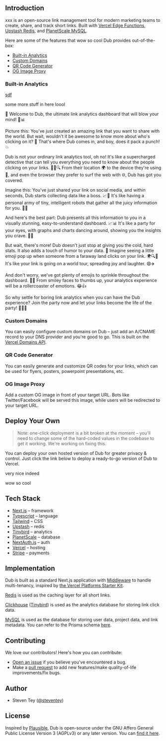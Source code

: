 ## Introduction

xxx is an open-source link management tool for modern marketing teams to create, share, and track short links. Built with [Vercel Edge Functions](http://vercel.com/edge), [Upstash Redis](https://docs.upstash.com/redis), and [PlanetScale MySQL](https://planetscale.com/).

Here are some of the features that wow so cool  Dub provides out-of-the-box:

- [Built-in Analytics](#built-in-analytics)
- [Custom Domains](#custom-domains)
- [QR Code Generator](#qr-code-generator)
- [OG Image Proxy](#og-image-proxy)

### Built-in Analytics

[sdf](sdf)

some more stuff in here loool

🎉 Welcome to Dub, the ultimate link analytics dashboard that will blow your mind! 🚀📊

Picture this: You've just created an amazing link that you want to share with the world. But wait, wouldn't it be awesome to know more about who's clicking on it? 🤔 That's where Dub comes in, and boy, does it pack a punch! 💥

Dub is not your ordinary link analytics tool, oh no! It's like a supercharged detective that can tell you everything you need to know about the people clicking on your links. 🕵️‍♀️🔍 From their location 🌍 to the device they're using 📱, and even the browser they prefer to surf the web with 🌐, Dub has got you covered.

Imagine this: You've just shared your link on social media, and within seconds, Dub starts collecting data like a boss. 📈💪 It's like having a personal army of tiny, intelligent robots that gather all the juicy information for you. 🤖💼

And here's the best part: Dub presents all this information to you in a visually stunning, easy-to-understand dashboard. 📈📊 It's like a party for your eyes, with graphs and charts dancing around, showing you the insights you crave. 🎉💃

But wait, there's more! Dub doesn't just stop at giving you the cold, hard stats. It also adds a touch of humor to your data. 🤣 Imagine seeing a little emoji pop up when someone from a faraway land clicks on your link. 🌍🔍🌟 It's like your link is going on a world tour, spreading joy and laughter. 😄✈️

And don't worry, we've got plenty of emojis to sprinkle throughout the dashboard. 🌈🎉 From smiley faces to thumbs up, your analytics experience will be a rollercoaster of emotions. 😂👍

So why settle for boring link analytics when you can have the Dub experience? Join the party now and let your links become the life of the party! 🎊🥳💃

### Custom Domains

You can easily configure custom domains on Dub – just add an A/CNAME record to your DNS provider and you're good to go. This is built on the [Vercel Domains API](https://domains-api.vercel.app/).

### QR Code Generator

You can easily generate and customize QR codes for your links, which can be used for flyers, posters, powerpoint presentations, etc.

### OG Image Proxy

Add a custom OG image in front of your target URL. Bots like Twitter/Facebook will be served this image, while users will be redirected to your target URL.

## Deploy Your Own

> Note: one-click deployment is a bit broken at the moment – you'll need to change some of the hard-coded values in the codebase to get it working. We're working on fixing this.

You can deploy your own hosted version of Dub for greater privacy & control. Just click the link below to deploy a ready-to-go version of Dub to Vercel.

very nice indeed

wow so cool

## Tech Stack

- [Next.js](https://nextjs.org/) – framework
- [Typescript](https://www.typescriptlang.org/) – language
- [Tailwind](https://tailwindcss.com/) – CSS
- [Upstash](https://upstash.com/) – redis
- [Tinybird](https://tinybird.com/) – analytics
- [PlanetScale](https://planetscale.com/) – database
- [NextAuth.js](https://next-auth.js.org/) – auth
- [Vercel](https://vercel.com/) – hosting
- [Stripe](https://stripe.com/) – payments

## Implementation

Dub is built as a standard Next.js application with [Middleware](https://nextjs.org/docs/advanced-features/middleware) to handle multi-tenancy, inspired by [the Vercel Platforms Starter Kit](https://github.com/vercel/platforms).

[Redis](https://redis.io/) is used as the caching layer for all short links.

[Clickhouse](https://clickhouse.com/) ([Tinybird](https://tinybird.com/)) is used as the analytics database for storing link click data.

[MySQL](https://www.mysql.com/) is used as the database for storing user data, project data, and link metadata. You can refer to the Prisma schema [here](/prisma/schema.prisma).

## Contributing

We love our contributors! Here's how you can contribute:

- [Open an issue](https://github.com/steven-tey/dub/issues) if you believe you've encountered a bug.
- Make a [pull request](https://github.com/steven-tey/dub/pull) to add new features/make quality-of-life improvements/fix bugs.

## Author

- Steven Tey ([@steventey](https://twitter.com/steventey))

## License

Inspired by [Plausible](https://plausible.io/), Dub is open-source under the GNU Affero General Public License Version 3 (AGPLv3) or any later version. You can [find it here](https://github.com/steven-tey/dub/blob/main/LICENSE.md).